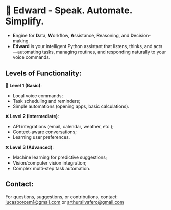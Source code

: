 # 🧰 Edward - Speak. Automate. Simplify.

- **E**ngine for **D**ata, **W**orkflow, **A**ssistance, **R**easoning, and **D**ecision-making.
- **Edward** is your intelligent Python assistant that listens, thinks, and acts—automating tasks, managing routines, and responding naturally to your voice commands.

## Levels of Functionality:

🔨 **Level 1 (Basic)**:

- Local voice commands;
- Task scheduling and reminders;
- Simple automations (opening apps, basic calculations).

❌ **Level 2 (Intermediate)**:

- API integrations (email, calendar, weather, etc.);
- Context-aware conversations;
- Learning user preferences.

❌ **Level 3 (Advanced)**:

- Machine learning for predictive suggestions;
- Vision/computer vision integration;
- Complex multi-step task automation.

## Contact:

For questions, suggestions, or contributions, contact: lucasborcem1@gmail.com or arthursilvaferc@gmail.com
